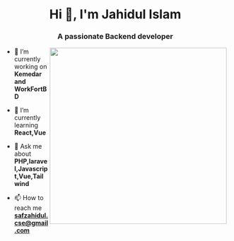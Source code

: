 <h1 align="center">Hi 👋, I'm Jahidul Islam</h1>
<h3 align="center">A passionate Backend developer</h3>
<img align="right" width="400" src="https://camo.githubusercontent.com/5ddf73ad3a205111cf8c686f687fc216c2946a75005718c8da5b837ad9de78c9/68747470733a2f2f7468756d62732e6766796361742e636f6d2f4576696c4e657874446576696c666973682d736d616c6c2e676966">

- 🔭 I’m currently working on **Kemedar and WorkFortBD**

- 🌱 I’m currently learning **React,Vue**

- 💬 Ask me about **PHP,laravel,Javascript,Vue,Tailwind**

- 📫 How to reach me **safzahidul.cse@gmail.com**

